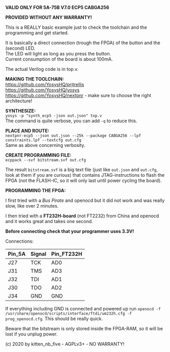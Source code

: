 **VALID ONLY FOR 5A-75B V7.0 ECP5 CABGA256**  
  
**PROVIDED WITHOUT ANY WARRANTY!**  

This is a REALLY basic example just to check the toolchain and the programming and get started.  

It is basically a direct connection (trough the FPGA) of the button and the (second) LED.  
The LED will light as long as you press the button.  
Current consumption of the board is about 100mA.  

The actual Verilog code is in top.v.  

**MAKING THE TOOLCHAIN:**  
https://github.com/YosysHQ/prjtrellis  
https://github.com/YosysHQ/yosys  
https://github.com/YosysHQ/nextpnr - make sure to choose the right architecture!  

**SYNTHESIZE:**  
`yosys -p "synth_ecp5 -json out.json" top.v`  
The command is quite verbose, you can add `-q` to reduce this.  

**PLACE AND ROUTE:**  
`nextpnr-ecp5 --json out.json --25k --package CABGA256 --lpf constraints.lpf --textcfg out.cfg`  
Same as above concerning verbosity.  

**CREATE PROGRAMMING FILE:**  
`ecppack --svf bitstream.svf out.cfg`  
  
The result `bitstream.svf` is a big text file (just like `out.json` and `out.cfg`, look at them if you are curious) that contains JTAG-instructions to flash the FPGA (not the FLASH-IC, so it will only last until power cycling the board).  

**PROGRAMMING THE FPGA:**  

I first tried with a *Bus Pirate* and openocd but it did not work and was really slow, like over 2 minutes.  

I then tried with a **FT232H-board** (not FT2232) from China and openocd and it works great and takes one second.  
  
**Before connecting check that your programmer uses 3.3V!**

Connections:  

| Pin_5A | Signal | Pin_FT232H |
|--------|--------|------------|
| J27    | TCK    | AD0        |
| J31    | TMS    | AD3        |
| J32    | TDI    | AD1        |
| J30    | TDO    | AD2        |
| J34    | GND    | GND        |

If everything including GND is connected and powered up run `openocd -f /usr/share/openocd/scripts/interface/ftdi/um232h.cfg -f prog_openocd.cfg`. This should be really quick.  

Beware that the bitstream is only stored inside the FPGA-RAM, so it will be lost if you unplug power.  
  
  
  
  
  
(c) 2020 by kitten_nb_five - AGPLv3+ - NO WARRANTY!
